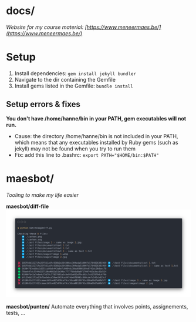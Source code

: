 # docs/
*Website for my course material: [https://www.meneermaes.be/](https://www.meneermaes.be/)*

# Setup
1. Install dependencies: `gem install jekyll bundler`
2. Navigate to the dir containing the Gemfile
3. Install gems listed in the Gemfile: `bundle install`

## Setup errors & fixes
**You don't have /home/hanne/bin in your PATH, gem executables will not run.**
- Cause: the directory /home/hanne/bin is not included in your PATH, which means that any executables installed by Ruby gems (such as jekyll) may not be found when you try to run them
- Fix: add this line to .bashrc: `export PATH="$HOME/bin:$PATH"`

# maesbot/
*Tooling to make my life easier*

**maesbot/diff-file**
![diff-fileTerminal output](readme/carbon.png)

**maesbot/punten/**
Automate everything that involves points, assignements, tests, ...
